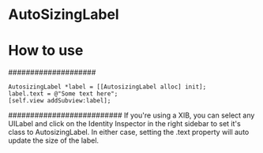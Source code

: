 # AutoSizingLabel
# How to use

####################


    AutosizingLabel *label = [[AutosizingLabel alloc] init];
    label.text = @"Some text here";
    [self.view addSubview:label];

##########################
If you're using a XIB, you can select any UILabel and click on the Identity Inspector in the right sidebar to set it's class to AutosizingLabel. In either case, setting the .text property will auto update the size of the label.
